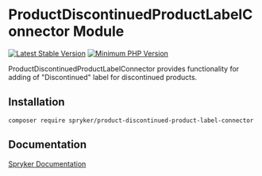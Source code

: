 # ProductDiscontinuedProductLabelConnector Module
[![Latest Stable Version](https://poser.pugx.org/spryker/product-discontinued-product-label-connector/v/stable.svg)](https://packagist.org/packages/spryker/product-discontinued-product-label-connector)
[![Minimum PHP Version](https://img.shields.io/badge/php-%3E%3D%207.4-8892BF.svg)](https://php.net/)

ProductDiscontinuedProductLabelConnector provides functionality for adding of "Discontinued" label for discontinued products.

## Installation

```
composer require spryker/product-discontinued-product-label-connector
```

## Documentation

[Spryker Documentation](https://docs.spryker.com)
